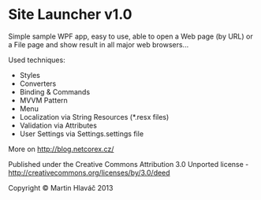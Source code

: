 ﻿Site Launcher v1.0
============

Simple sample WPF app, easy to use, able to open a Web page (by URL) or a File page and show result in all major web browsers... 

Used techniques: 

- Styles 
- Converters 
- Binding & Commands 
- MVVM Pattern 
- Menu 
- Localization via String Resources (*.resx files) 
- Validation via Attributes 
- User Settings via Settings.settings file 

More on http://blog.netcorex.cz/ 

Published under the Creative Commons Attribution 3.0 Unported license - http://creativecommons.org/licenses/by/3.0/deed

Copyright © Martin Hlaváč 2013 